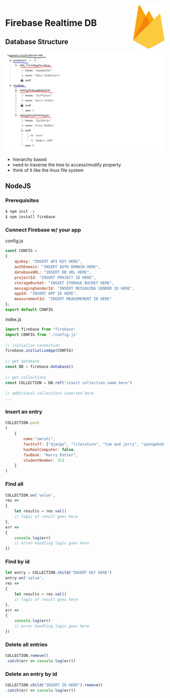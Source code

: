 <img src="./img/firebase.png" align="right" width="100">

# Firebase Realtime DB

## Database Structure

<img src="./img/db_structure.png" >

- hierarchy based
- need to traverse the tree to access/modify property
- think of it like the linux file system
## NodeJS

### Prerequisites
```bash
$ npm init -y
$ npm install firebase
```

### Connect Firebase w/ your app
config.js
```javascript
const CONFIG = 
{
    apiKey: "INSERT API KEY HERE",
    authDomain: "INSERT AUTH DOMAIN HERE",
    databaseURL: "INSERT DB URL HERE",
    projectId: "INSERT PROJECT ID HERE",
    storageBucket: "INSERT STORAGE BUCKET HERE",
    messagingSenderId: "INSERT MESSAGING SENDER ID HERE",
    appId: "INSERT APP ID HERE",
    measurementId: "INSERT MEASUREMENT ID HERE"
};
export default CONFIG
```

index.js
```javascript
import firebase from "firebase"
import CONFIG from './config.js'

// initialize connection
firebase.initializeApp(CONFIG)

// get database
const DB = firebase.database()

// get collections
const COLLECTION = DB.ref("insert collection name here")

// additional collections inserted here
...
```
### Insert an entry
```javascript
COLLECTION.push
(
    {
        name:"omruti",
        favStuff: ["django", "literature", "tom and jerry", "spongebob"],
        hasRealComputer: false,
        favBook: "Harry Potter",
        studentNumber: 313
    }
)
```

### Find all 
```javascript
COLLECTION.on('value', 
res => 
{
    let results = res.val()
    // logic of result goes here
},
err =>
{
    console.log(err)
    // error handling logic goes here
})
```

### Find by id 
```javascript
let entry = COLLECTION.child("INSERT KEY HERE")
entry.on('value', 
res => 
{
    let results = res.val()
    // logic of result goes here
},
err =>
{
    console.log(err)
    // error handling logic goes here
})
```
### Delete all entries
```javascript
COLLECTION.remove()
.catch(err => console.log(err))
```

### Delete an entry by id
```javascript
COLLECTION.child("INSERT ID HERE").remove()
.catch(err => console.log(err))
```